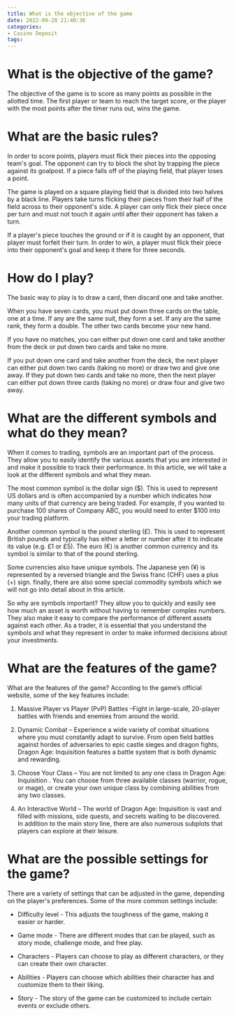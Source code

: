 ```yaml
---
title: What is the objective of the game
date: 2022-09-28 21:40:36
categories:
- Casino Deposit
tags:
---
```



#  What is the objective of the game?

The objective of the game is to score as many points as possible in the allotted time. The first player or team to reach the target score, or the player with the most points after the timer runs out, wins the game.

# What are the basic rules?

In order to score points, players must flick their pieces into the opposing team's goal. The opponent can try to block the shot by trapping the piece against its goalpost. If a piece falls off of the playing field, that player loses a point.

The game is played on a square playing field that is divided into two halves by a black line. Players take turns flicking their pieces from their half of the field across to their opponent's side. A player can only flick their piece once per turn and must not touch it again until after their opponent has taken a turn.

If a player's piece touches the ground or if it is caught by an opponent, that player must forfeit their turn. In order to win, a player must flick their piece into their opponent's goal and keep it there for three seconds.

#  How do I play?

The basic way to play is to draw a card, then discard one and take another.

When you have seven cards, you must put down three cards on the table, one at a time. If any are the same suit, they form a set. If any are the same rank, they form a double. The other two cards become your new hand.

If you have no matches, you can either put down one card and take another from the deck or put down two cards and take no more.

If you put down one card and take another from the deck, the next player can either put down two cards (taking no more) or draw two and give one away. 
If they put down two cards and take no more, then the next player can either put down three cards (taking no more) or draw four and give two away.

#  What are the different symbols and what do they mean?

When it comes to trading, symbols are an important part of the process. They allow you to easily identify the various assets that you are interested in and make it possible to track their performance. In this article, we will take a look at the different symbols and what they mean.

The most common symbol is the dollar sign ($). This is used to represent US dollars and is often accompanied by a number which indicates how many units of that currency are being traded. For example, if you wanted to purchase 100 shares of Company ABC, you would need to enter $100 into your trading platform.

Another common symbol is the pound sterling (£). This is used to represent British pounds and typically has either a letter or number after it to indicate its value (e.g. £1 or £5). The euro (€) is another common currency and its symbol is similar to that of the pound sterling.

Some currencies also have unique symbols. The Japanese yen (¥) is represented by a reversed triangle and the Swiss franc (CHF) uses a plus (+) sign. finally, there are also some special commodity symbols which we will not go into detail about in this article.

So why are symbols important? They allow you to quickly and easily see how much an asset is worth without having to remember complex numbers. They also make it easy to compare the performance of different assets against each other. As a trader, it is essential that you understand the symbols and what they represent in order to make informed decisions about your investments.

#  What are the features of the game?

What are the features of the game? 
According to the game’s official website, some of the key features include:
1. Massive Player vs Player (PvP) Battles –Fight in large-scale, 20-player battles with friends and enemies from around the world.

2. Dynamic Combat – Experience a wide variety of combat situations where you must constantly adapt to survive.
From open field battles against hordes of adversaries to epic castle sieges and dragon fights, Dragon Age: Inquisition features a battle system that is both dynamic and rewarding.
3. Choose Your Class – You are not limited to any one class in Dragon Age: Inquisition . You can choose from three available classes (warrior, rogue, or mage), or create your own unique class by combining abilities from any two classes.
4. An Interactive World – The world of Dragon Age: Inquisition is vast and filled with missions, side quests, and secrets waiting to be discovered. In addition to the main story line, there are also numerous subplots that players can explore at their leisure.

#  What are the possible settings for the game?

There are a variety of settings that can be adjusted in the game, depending on the player's preferences. Some of the more common settings include:

* Difficulty level - This adjusts the toughness of the game, making it easier or harder.

* Game mode - There are different modes that can be played, such as story mode, challenge mode, and free play.

* Characters - Players can choose to play as different characters, or they can create their own character.

* Abilities - Players can choose which abilities their character has and customize them to their liking.

* Story - The story of the game can be customized to include certain events or exclude others.